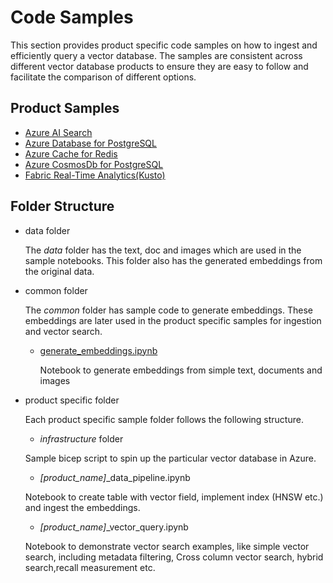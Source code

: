 # Code Samples

This section provides product specific code samples on how to ingest and efficiently query a vector database. The samples are consistent across different vector database products to ensure they are easy to follow and facilitate the comparison of different options.

## Product Samples
- [Azure AI Search](./azure_ai_search/README.md)
- [Azure Database for PostgreSQL](azure_postgresql/README.md)
- [Azure Cache for Redis](./azure_redis_cache/README.md)
- [Azure CosmosDb for PostgreSQL](./azure_cosmosdb_postgresql/README.md)
- [Fabric Real-Time Analytics(Kusto)](./fabric_kusto/README.md)

## Folder Structure

- data folder

  The *data* folder has the text, doc and images which are used in the sample notebooks. This folder also has the generated embeddings from the original data.

- common folder

  The *common* folder has sample code to generate embeddings. These embeddings are later used in the product specific samples for ingestion and vector search.

    - [generate_embeddings.ipynb](./common/generate_embeddings.ipynb)

      Notebook to generate embeddings from simple text, documents and images

- product specific folder

    Each product specific sample folder follows the following structure.

    - _infrastructure_ folder

    Sample bicep script to spin up the particular vector database in Azure.
    - *[product_name]*_data_pipeline.ipynb

    Notebook to create table with vector field, implement index (HNSW etc.) and ingest the embeddings.

    - *[product_name]*_vector_query.ipynb

    Notebook to demonstrate vector search examples, like simple vector search, including metadata filtering, Cross column vector search, hybrid search,recall measurement etc.
